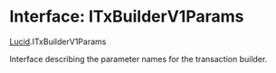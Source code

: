 # Interface: ITxBuilderV1Params

[Lucid](../modules/Lucid.md).ITxBuilderV1Params

Interface describing the parameter names for the transaction builder.

